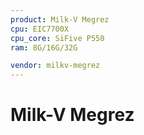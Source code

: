 ```yaml
---
product: Milk-V Megrez
cpu: EIC7700X
cpu_core: SiFive P550
ram: 8G/16G/32G

vendor: milkv-megrez
---
```


# Milk-V Megrez

